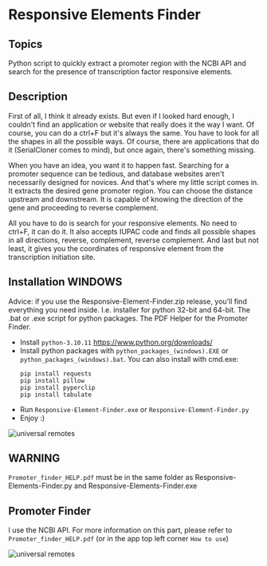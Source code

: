 # Responsive Elements Finder

## Topics
Python script to quickly extract a promoter region with the NCBI API and search for the presence of transcription factor responsive elements.

## Description
First of all, I think it already exists. But even if I looked hard enough, I couldn't find an application or website that really does it the way I want. Of course, you can do a ctrl+F but it's always the same. You have to look for all the shapes in all the possible ways. Of course, there are applications that do it (SerialCloner comes to mind), but once again, there's something missing. 

When you have an idea, you want it to happen fast. Searching for a promoter sequence can be tedious, and database websites aren't necessarily designed for novices. And that's where my little script comes in. It extracts the desired gene promoter region. You can choose the distance upstream and downstream. It is capable of knowing the direction of the gene and proceeding to reverse complement.

All you have to do is search for your responsive elements. No need to ctrl+F, it can do it. It also accepts IUPAC code and finds all possible shapes in all directions, reverse, complement, reverse complement. And last but not least, it gives you the coordinates of responsive element from the transcription initiation site.

## Installation WINDOWS
Advice: if you use the Responsive-Element-Finder.zip release, you'll find everything you need inside. I.e. installer for python 32-bit and 64-bit. The .bat or .exe script for  python packages. The PDF Helper for the Promoter Finder.

- Install ``python-3.10.11`` https://www.python.org/downloads/
- Install python packages with ``python_packages_(windows).EXE`` or ``python_packages_(windows).bat``. You can also install with cmd.exe:
    ```shell
    pip install requests
    pip install pillow
    pip install pyperclip
    pip install tabulate
    ```
- Run ``Responsive-Element-Finder.exe`` or ``Responsive-Element-Finder.py``
- Enjoy :)

![universal remotes](https://raw.githubusercontent.com/Jumitti/Responsive-Elements-Finder/main/img/Responsive%20Elements%20Finder.png)

## WARNING

``Promoter_finder_HELP.pdf`` must be in the same folder as Responsive-Elements-Finder.py and Responsive-Elements-Finder.exe

## Promoter Finder

I use the NCBI API. For more information on this part, please refer to ``Promoter_finder_HELP.pdf`` (or in the app top left corner ``How to use``)

![universal remotes](https://raw.githubusercontent.com/Jumitti/Responsive-Elements-Finder/main/img/HELP_pdf.png)
